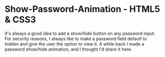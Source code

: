 # Show-Password-Animation - HTML5 & CSS3 

It's always a good idea to add a show/hide button on any password input. For security reasons, I always like to make a password field default to hidden and give the user the option to view it. A while back I made a password show/hide animation, and I thought I'd share it here.
